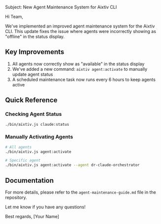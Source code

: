 Subject: New Agent Maintenance System for Aixtiv CLI

Hi Team,

We've implemented an improved agent maintenance system for the Aixtiv CLI. This update fixes the issue where agents were incorrectly showing as "offline" in the status display.

## Key Improvements

1. All agents now correctly show as "available" in the status display
2. We've added a new command: `aixtiv agent:activate` to manually update agent status
3. A scheduled maintenance task now runs every 6 hours to keep agents active

## Quick Reference

### Checking Agent Status
```bash
./bin/aixtiv.js claude:status
```

### Manually Activating Agents
```bash
# All agents
./bin/aixtiv.js agent:activate

# Specific agent
./bin/aixtiv.js agent:activate --agent dr-claude-orchestrator
```

## Documentation

For more details, please refer to the `agent-maintenance-guide.md` file in the repository.

Let me know if you have any questions!

Best regards,
[Your Name]
